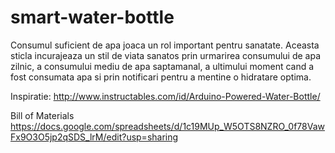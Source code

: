 # smart-water-bottle

Consumul suficient de apa joaca un rol important pentru sanatate. Aceasta sticla incurajeaza un stil de viata sanatos prin urmarirea consumului de apa zilnic, a consumului mediu de apa saptamanal, a ultimului moment cand a fost consumata apa si prin notificari pentru a mentine o hidratare optima.

Inspiratie:
http://www.instructables.com/id/Arduino-Powered-Water-Bottle/

Bill of Materials
https://docs.google.com/spreadsheets/d/1c19MUp_W5OTS8NZRO_0f78VawFx9O3O5jp2qSDS_lrM/edit?usp=sharing
